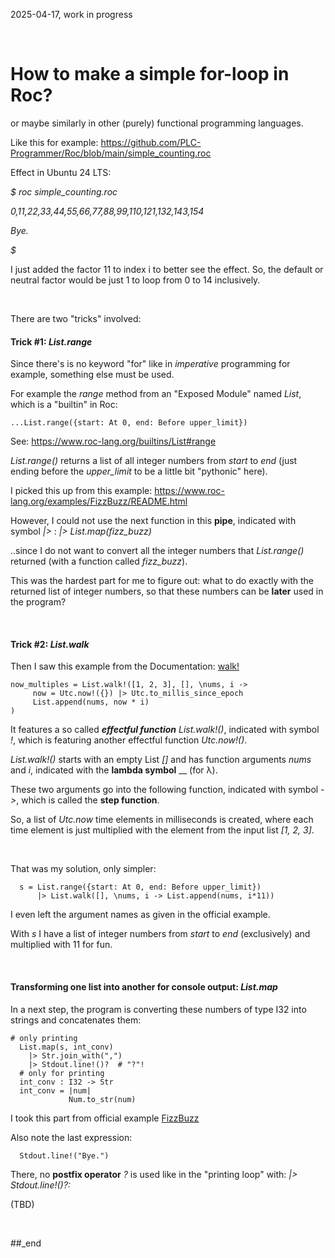 2025-04-17, work in progress

<br/>


# How to make a simple for-loop in Roc?

or maybe similarly in other (purely) functional programming languages.

Like this for example: https://github.com/PLC-Programmer/Roc/blob/main/simple_counting.roc

Effect in Ubuntu 24 LTS:

_$ roc simple_counting.roc_

_0,11,22,33,44,55,66,77,88,99,110,121,132,143,154_

_Bye._

_$_

I just added the factor 11 to index i to better see the effect. So, the default or neutral factor would be just 1 to loop from 0 to 14 inclusively.

<br/>

There are two "tricks" involved:

#### Trick #1: _List.range_

Since there's is no keyword "for" like in _imperative_ programming for example, something else must be used.

For example the _range_ method from an "Exposed Module" named _List_, which is a "builtin" in Roc:

```
...List.range({start: At 0, end: Before upper_limit})
```

See: https://www.roc-lang.org/builtins/List#range

_List.range()_ returns a list of all integer numbers from _start_ to _end_ (just ending before the _upper_limit_ to be a little bit "pythonic" here).

I picked this up from this example: https://www.roc-lang.org/examples/FizzBuzz/README.html

However, I could not use the next function in this **pipe**, indicated with symbol _|>_ :  _|> List.map(fizz_buzz)_

..since I do not want to convert all the integer numbers that _List.range()_ returned (with a function called _fizz_buzz_).

This was the hardest part for me to figure out: what to do exactly with the returned list of integer numbers, so that these numbers can be **later** used in the program?

<br/>

#### Trick #2: _List.walk_

Then I saw this example from the Documentation: [walk!](https://www.roc-lang.org/builtins/List#walk!)

```
now_multiples = List.walk!([1, 2, 3], [], \nums, i ->
     now = Utc.now!({}) |> Utc.to_millis_since_epoch
     List.append(nums, now * i)
)
```

It features a so called _**effectful function**_ _List.walk!()_, indicated with symbol _!_, which is featuring another effectful function _Utc.now!()_.

_List.walk!()_ starts with an empty List _[]_ and has function arguments _nums_ and _i_, indicated with the **lambda symbol** _\_ (for λ).

These two arguments go into the following function, indicated with symbol _->_, which is called the **step function**.

So, a list of _Utc.now_ time elements in milliseconds is created, where each time element is just multiplied with the element from the input list _[1, 2, 3]_.

<br/>

That was my solution, only simpler:

```
  s = List.range({start: At 0, end: Before upper_limit})
      |> List.walk([], \nums, i -> List.append(nums, i*11))
```

I even left the argument names as given in the official example.

With _s_ I have a list of integer numbers from _start_ to _end_ (exclusively) and multiplied with 11 for fun.

<br/>

#### Transforming one list into another for console output: _List.map_

In a next step, the program is converting these numbers of type I32 into strings and  concatenates them:

```
# only printing
  List.map(s, int_conv)
    |> Str.join_with(",")
    |> Stdout.line!()?  # "?"!
  # only for printing
  int_conv : I32 -> Str
  int_conv = |num|
             Num.to_str(num)
```

I took this part from official example [FizzBuzz](https://www.roc-lang.org/examples/FizzBuzz/README.html) 



Also note the last expression:

```
  Stdout.line!("Bye.")
```

There, no **postfix operator** _?_ is used like in the "printing loop" with: _|> Stdout.line!()?:_






(TBD)


<br/>

##_end
